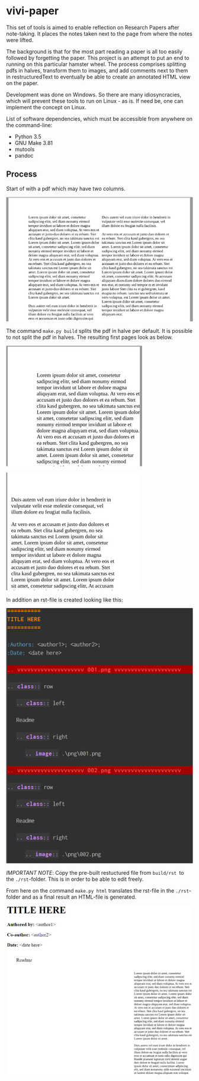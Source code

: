 # vivi-paper

This set of tools is aimed to enable reflection on Research Papers after note-taking. It places the notes taken next to the page from where the notes were lifted.

The background is that for the most part reading a paper is all too easily followed by forgetting the paper. This project is an attempt to put an end to running on this particular hamster wheel. The process comprises splitting pdfs in halves, transform them to images, and add comments next to them in restructuredText to eventually be able to create an annotated HTML view on the paper.

Development was done on Windows. So there are many idiosyncracies, which will prevent these tools to run on Linux - as is. If need be, one can implement the concept on Linux.

List of software dependencies, which must be accessible from anywhere on the command-line:
- Python 3.5
- GNU Make 3.81
- mutools
- pandoc

## Process

Start of with a pdf which may have two columns.

![Source PDF](./img/source_pdf.png)

The command `make.py build` splits the pdf in halve per default. It is possible to not split the pdf in halves. The resulting first pages look as below.

![First split PDF](./img/split_pdf1.png)

![Second split PDF](./img/split_pdf2.png)

In addition an rst-file is created looking like this:

![Restructured File](./img/restruct_init.png)

*IMPORTANT NOTE*: Copy the pre-built restuctured file from `build/rst `to the `./rst`-folder. This is in order to be able to edit freely.

From here on the command `make.py html` translates the rst-file in the `./rst`-folder and as a final result an HTML-file is generated.

![Final HTML](./img/final_html.png)
